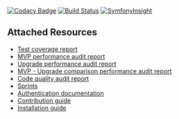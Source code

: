 [![Codacy Badge](https://api.codacy.com/project/badge/Grade/7ba4610e19684301b0cec8f043b215ea)](https://app.codacy.com/app/opportus/todo-list?utm_source=github.com&utm_medium=referral&utm_content=opportus/todo-list&utm_campaign=Badge_Grade_Dashboard)
[![Build Status](https://travis-ci.com/opportus/todo-list.svg?branch=master)](https://travis-ci.com/opportus/todo-list)
[![SymfonyInsight](https://insight.symfony.com/projects/ca529f46-56b2-4584-bf1f-9811bab1c89b/mini.svg)](https://insight.symfony.com/projects/ca529f46-56b2-4584-bf1f-9811bab1c89b)

## Attached Resources

- [Test coverage report](https://github.com/opportus/todo-list/tree/master/app/Resources/report/test-coverage)
- [MVP performance audit report](https://github.com/opportus/todo-list/blob/master/app/Resources/report/mvp-performance-audit.pdf)
- [Upgrade performance audit report](https://github.com/opportus/todo-list/blob/master/app/Resources/report/upgrade-performance-audit.pdf)
- [MVP - Upgrade comparison performance audit report](https://github.com/opportus/todo-list/blob/master/app/Resources/report/mvp-upgrade-comparison-performance-audit.pdf)
- [Code quality audit report](https://github.com/opportus/todo-list/blob/master/app/Resources/report/code-quality-audit.pdf)
- [Sprints](https://github.com/opportus/todo-list/projects)
- [Authentication documentation](https://github.com/opportus/todo-list/blob/master/app/Resources/doc/authentication.pdf)
- [Contribution guide](https://github.com/opportus/todo-list/blob/master/CONTRIBUTING.md)
- [Installation guide](https://github.com/opportus/todo-list/blob/master/INSTALLATION.md)
